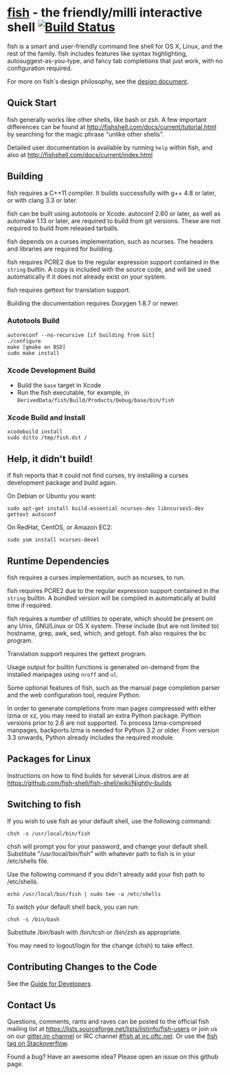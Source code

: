 [fish](http://fishshell.com/) - the friendly/milli interactive shell [![Build Status](https://travis-ci.org/fish-shell/fish-shell.svg?branch=master)](https://travis-ci.org/fish-shell/fish-shell)
================================================

fish is a smart and user-friendly command line shell for OS X, Linux, and the rest of the family. fish includes features like syntax highlighting, autosuggest-as-you-type, and fancy tab completions that just work, with no configuration required.

For more on fish's design philosophy, see the [design document](http://fishshell.com/docs/current/design.html).

## Quick Start

fish generally works like other shells, like bash or zsh. A few important differences can be found at <http://fishshell.com/docs/current/tutorial.html> by searching for the magic phrase "unlike other shells".

Detailed user documentation is available by running `help` within fish, and also at <http://fishshell.com/docs/current/index.html>

## Building

fish requires a C++11 compiler. It builds successfully with g++ 4.8 or later, or with clang 3.3 or later.

fish can be built using autotools or Xcode. autoconf 2.60 or later, as well as automake 1.13 or later, are required to build from git versions. These are not required to build from released tarballs.

fish depends on a curses implementation, such as ncurses. The headers and libraries are required for building.

fish requires PCRE2 due to the regular expression support contained in the `string` builtin. A copy is included with the source code, and will be used automatically if it does not already exist on your system.

fish requires gettext for translation support.

Building the documentation requires Doxygen 1.8.7 or newer.

### Autotools Build

    autoreconf --no-recursive [if building from Git]
    ./configure
    make [gmake on BSD]
    sudo make install

### Xcode Development Build

* Build the `base` target in Xcode
* Run the fish executable, for example, in `DerivedData/fish/Build/Products/Debug/base/bin/fish`

### Xcode Build and Install

    xcodebuild install
    sudo ditto /tmp/fish.dst /

## Help, it didn't build!

If fish reports that it could not find curses, try installing a curses development package and build again.

On Debian or Ubuntu you want:

    sudo apt-get install build-essential ncurses-dev libncurses5-dev gettext autoconf

On RedHat, CentOS, or Amazon EC2:

    sudo yum install ncurses-devel

## Runtime Dependencies

fish requires a curses implementation, such as ncurses, to run.

fish requires PCRE2 due to the regular expression support contained in the `string` builtin. A bundled version will be compiled in automatically at build time if required.

fish requires a number of utilities to operate, which should be present on any Unix, GNU/Linux or OS X system. These include (but are not limited to) hostname, grep, awk, sed, which, and getopt. fish also requires the bc program.

Translation support requires the gettext program.

Usage output for builtin functions is generated on-demand from the installed manpages using `nroff` and `ul`.

Some optional features of fish, such as the manual page completion parser and the web configuration tool, require Python.

In order to generate completions from man pages compressed with either lzma or xz, you may need to install an extra Python package. Python versions prior to 2.6 are not supported.  To process lzma-compresed manpages, backports.lzma is needed for Python 3.2 or older. From version 3.3 onwards, Python already includes the required module.

## Packages for Linux

Instructions on how to find builds for several Linux distros are at <https://github.com/fish-shell/fish-shell/wiki/Nightly-builds>

## Switching to fish

If you wish to use fish as your default shell, use the following command:

	chsh -s /usr/local/bin/fish

chsh will prompt you for your password, and change your default shell. Substitute "/usr/local/bin/fish" with whatever path to fish is in your /etc/shells file.

Use the following command if you didn't already add your fish path to /etc/shells.

    echo /usr/local/bin/fish | sudo tee -a /etc/shells

To switch your default shell back, you can run:

	chsh -s /bin/bash

Substitute /bin/bash with /bin/tcsh or /bin/zsh as appropriate.

You may need to logout/login for the change (chsh) to take effect.

## Contributing Changes to the Code

See the [Guide for Developers](CONTRIBUTING.md).

## Contact Us

Questions, comments, rants and raves can be posted to the official fish mailing list at <https://lists.sourceforge.net/lists/listinfo/fish-users> or join us on our [gitter.im channel](https://gitter.im/fish-shell/fish-shell) or IRC channel [#fish at irc.oftc.net](https://webchat.oftc.net/?channels=fish). Or use the [fish tag on Stackoverflow](https://stackoverflow.com/questions/tagged/fish).

Found a bug? Have an awesome idea? Please open an issue on this github page.
